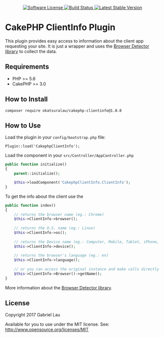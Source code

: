 <p align="center">
    <a href="LICENSE.txt" target="_blank">
        <img alt="Software License" src="https://img.shields.io/badge/license-MIT-brightgreen.svg?style=flat-square">
    </a>
    <a href="https://travis-ci.org/cakephp/cakephp" target="_blank">
        <img alt="Build Status" src="https://img.shields.io/codeship/b2c9f990-1c64-0135-200b-020110d102f0.svg?style=flat-square">
    </a>
    <a href="https://packagist.org/packages/cakephp/cakephp" target="_blank">
        <img alt="Latest Stable Version" src="https://img.shields.io/packagist/v/okatsuralau/cakephp-clientinfo.svg?style=flat-square&label=stable">
    </a>
</p>

CakePHP ClientInfo Plugin
=======================

This plugin provides easy access to information about the client app requesting your site. It is just a wrapper and uses the [Browser Detector library](https://github.com/sinergi/browser-detector) to collect the data.

Requirements
------------

- PHP >= 5.6
- CakePHP >= 3.0


How to Install
----------

```
composer require okatsuralau/cakephp-clientinfo@1.0.0
```

How to Use
----------

Load the plugin in your `config/bootstrap.php` file:
```
Plugin::load('CakephpClientInfo');
```

Load the component in your `src/Controller/AppController.php`

```php
public function initialize()
{
    parent::initialize();

    $this->loadComponent('CakephpClientInfo.ClientInfo');
}
```

To get the info about the client use the

```php
public function index()
{
    // returns the browser name (eg.: Chrome)
    $this->ClientInfo->browser();
    
    // returns the O.S. name (eg.: Linux)
    $this->ClientInfo->os();
    
    // returns the Device name (eg.: Computer, Mobile, Tablet, iPhone, ...)
    $this->ClientInfo->device();
    
    // returns the browser's language (eg.: en)
    $this->ClientInfo->language();
    
    // or you can access the original instance and make calls directly to the browser-detector
    $this->ClientInfo->Browser()->getName();
}
```

More information about the [Browser Detector library](https://github.com/sinergi/browser-detector).

License
-------

Copyright 2017 Gabriel Lau

Available for you to use under the MIT license. See: http://www.opensource.org/licenses/MIT

